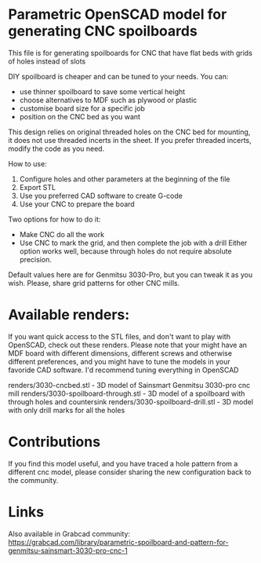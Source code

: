# Parametric OpenSCAD model for generating CNC spoilboards

This file is for generating spoilboards for CNC that have flat beds with grids of holes instead of slots

DIY spoilboard is cheaper and can be tuned to your needs. You can:
* use thinner spoilboard to save some vertical height
* choose alternatives to MDF such as plywood or plastic
* customise board size for a specific job
* position on the CNC bed as you want

This design relies on original threaded holes on the CNC bed for mounting, it does not use threaded incerts in the  sheet. If you prefer threaded incerts, modify the code as you need.

How to use:
1) Configure holes and other parameters at the beginning of the file
2) Export STL
3) Use you preferred CAD software to create G-code
4) Use your CNC to prepare the board

Two options for how to do it:
* Make CNC do all the work
* Use CNC to mark the grid, and then complete the job with a drill
Either option works well, because through holes do not require absolute precision.

Default values here are for Genmitsu 3030-Pro, but you can tweak it as you wish. Please, share grid patterns for other CNC mills.

# Available renders:
If you want quick access to the STL files, and don't want to play with OpenSCAD, check out these renders.
Please note that your might have an MDF board with different dimensions, different screws and otherwise different preferences, and you might have to tune the models in your favoride CAD software. I'd recommend tuning everything in OpenSCAD

renders/3030-cncbed.stl - 3D model of Sainsmart Genmitsu 3030-pro cnc mill
renders/3030-spoilboard-through.stl - 3D model of a spoilboard with through holes and countersink
renders/3030-spoilboard-drill.stl - 3D model with only drill marks for all the holes

# Contributions
If you find this model useful, and you have traced a hole pattern from a different cnc model, please consider sharing the new configuration back to the community.

# Links
Also available in Grabcad community: https://grabcad.com/library/parametric-spoilboard-and-pattern-for-genmitsu-sainsmart-3030-pro-cnc-1